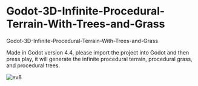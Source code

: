 # Godot-3D-Infinite-Procedural-Terrain-With-Trees-and-Grass
Godot-3D-Infinite-Procedural-Terrain-With-Trees-and-Grass


Made in Godot version 4.4, please import the project into Godot and then press play, it will generate the infinite procedural terrain, procedural grass, and procedural trees.



![ev8](https://github.com/user-attachments/assets/b2486de5-e606-4121-803a-a435e0a5260b)




